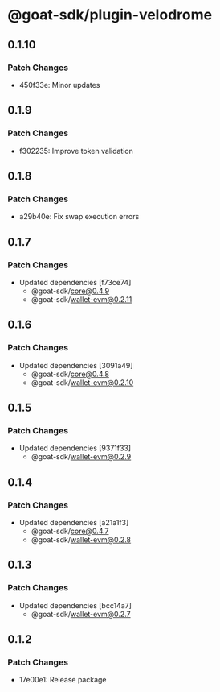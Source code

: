 # @goat-sdk/plugin-velodrome

## 0.1.10

### Patch Changes

- 450f33e: Minor updates

## 0.1.9

### Patch Changes

- f302235: Improve token validation

## 0.1.8

### Patch Changes

- a29b40e: Fix swap execution errors

## 0.1.7

### Patch Changes

- Updated dependencies [f73ce74]
  - @goat-sdk/core@0.4.9
  - @goat-sdk/wallet-evm@0.2.11

## 0.1.6

### Patch Changes

- Updated dependencies [3091a49]
  - @goat-sdk/core@0.4.8
  - @goat-sdk/wallet-evm@0.2.10

## 0.1.5

### Patch Changes

- Updated dependencies [9371f33]
  - @goat-sdk/wallet-evm@0.2.9

## 0.1.4

### Patch Changes

- Updated dependencies [a21a1f3]
  - @goat-sdk/core@0.4.7
  - @goat-sdk/wallet-evm@0.2.8

## 0.1.3

### Patch Changes

- Updated dependencies [bcc14a7]
  - @goat-sdk/wallet-evm@0.2.7

## 0.1.2

### Patch Changes

- 17e00e1: Release package
